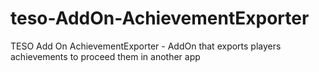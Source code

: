 # teso-AddOn-AchievementExporter
TESO Add On AchievementExporter - AddOn that exports players achievements to proceed them in another app
